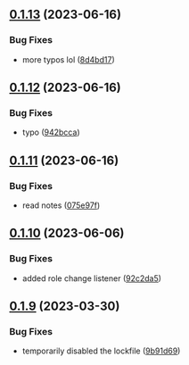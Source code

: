 ## [0.1.13](https://github.com/Torwent/wasp-discord/compare/v0.1.12...v0.1.13) (2023-06-16)


### Bug Fixes

* more typos lol ([8d4bd17](https://github.com/Torwent/wasp-discord/commit/8d4bd179a02ec586fbf8ee18968aac91a4a3ae4f))



## [0.1.12](https://github.com/Torwent/wasp-discord/compare/v0.1.11...v0.1.12) (2023-06-16)


### Bug Fixes

* typo ([942bcca](https://github.com/Torwent/wasp-discord/commit/942bccac17b2e2f790dd11de1605b4063364d947))



## [0.1.11](https://github.com/Torwent/wasp-discord/compare/v0.1.10...v0.1.11) (2023-06-16)


### Bug Fixes

* read notes ([075e97f](https://github.com/Torwent/wasp-discord/commit/075e97feca9f54bb0b144a63ecf29d81418cba01))



## [0.1.10](https://github.com/Torwent/wasp-discord/compare/v0.1.9...v0.1.10) (2023-06-06)


### Bug Fixes

* added role change listener ([92c2da5](https://github.com/Torwent/wasp-discord/commit/92c2da5638bb4e62104cd684fa9472c765bb71f1))



## [0.1.9](https://github.com/Torwent/wasp-discord/compare/v0.1.8...v0.1.9) (2023-03-30)


### Bug Fixes

* temporarily disabled the lockfile ([9b91d69](https://github.com/Torwent/wasp-discord/commit/9b91d6991ce03ea26e41bacd96281bf1a189db17))



